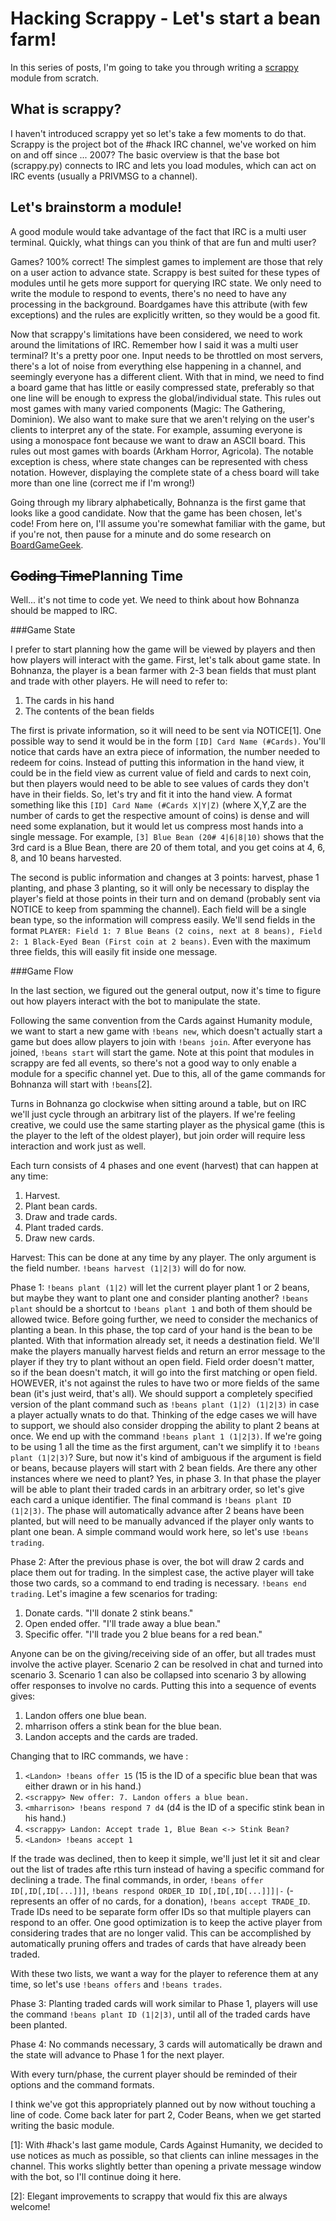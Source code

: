 
Hacking Scrappy - Let's start a bean farm!
==========================================
In this series of posts, I'm going to take you through writing a [scrappy](https://github.com/tcoppi/scrappy) module from scratch.

What is scrappy?
----------------
I haven't introduced scrappy yet so let's take a few moments to do that. Scrappy is the project bot of the #hack IRC channel, we've worked on him on and off since ... 2007? The basic overview is that the base bot (scrappy.py) connects to IRC and lets you load modules, which can act on IRC events (usually a PRIVMSG to a channel).
 
Let's brainstorm a module!
--------------------------
A good module would take advantage of the fact that IRC is a multi user terminal. Quickly, what things can you think of that are fun and multi user?
 
Games? 100% correct! The simplest games to implement are those that rely on a user action to advance state. Scrappy is best suited for these types of modules until he gets more support for querying IRC state. We only need to write the module to respond to events, there's no need to have any processing in the background. Boardgames have this attribute (with few exceptions) and the rules are explicitly written, so they would be a good fit.

Now that scrappy's limitations have been considered, we need to work around the limitations of IRC. Remember how I said it was a multi user terminal? It's a pretty poor one. Input needs to be throttled on most servers, there's a lot of noise from everything else happening in a channel, and seemingly everyone has a different client. With that in mind, we need to find a board game that has little or easily compressed state, preferably so that one line will be enough to express the global/individual state. This rules out most games with many varied components (Magic: The Gathering, Dominion). We also want to make sure that we aren't relying on the user's clients to interpret any of the state. For example, assuming everyone is using a monospace font because we want to draw an ASCII board. This rules out most games with boards (Arkham Horror, Agricola). The notable exception is chess, where state changes can be represented with chess notation. However, displaying the complete state of a chess board will take more than one line (correct me if I'm wrong!)

Going through my library alphabetically, Bohnanza is the first game that looks like a good candidate. Now that the game has been chosen, let's code! From here on, I'll assume you're somewhat familiar with the game, but if you're not, then pause for a minute and do some research on [BoardGameGeek](http://boardgamegeek.com/boardgame/11/bohnanza).

<del>Coding Time</del>Planning Time
-----------------------------------
Well... it's not time to code yet. We need to think about how Bohnanza should be mapped to IRC. 

###Game State

I prefer to start planning how the game will be viewed by players and then how players will interact with the game. First, let's talk about game state. In Bohnanza, the player is a bean farmer with 2-3 bean fields that must plant and trade with other players. He will need to refer to:

1. The cards in his hand
2. The contents of the bean fields

The first is private information, so it will need to be sent via NOTICE[1]. One possible way to send it would be in the form `[ID] Card Name (#Cards)`.  You'll notice that cards have an extra piece of information, the number needed to redeem for coins. Instead of putting this information in the hand view, it could be in the field view as current value of field and cards to next coin, but then players would need to be able to see values of cards they don't have in their fields. So, let's try and fit it into the hand view. A format something like this `[ID] Card Name (#Cards X|Y|Z)` (where X,Y,Z are the number of cards to get the respective amount of coins) is dense and will need some explanation, but it would let us compress most hands into a single message. For example, `[3] Blue Bean (20# 4|6|8|10)` shows that the 3rd card is a Blue Bean, there are 20 of them total, and you get coins at 4, 6, 8, and 10 beans harvested.

The second is public information and changes at 3 points: harvest, phase 1 planting, and phase 3 planting, so it will only be necessary to display the player's field at those points in their turn and on demand (probably sent via NOTICE to keep from spamming the channel). Each field will be a single bean type, so the information will compress easily. We'll send fields in the format `PLAYER: Field 1: 7 Blue Beans (2 coins, next at 8 beans), Field 2: 1 Black-Eyed Bean (First coin at 2 beans)`. Even with the maximum three fields, this will easily fit inside one message.
 
###Game Flow

In the last section, we figured out the general output, now it's time to figure out how players interact with the bot to manipulate the state.

Following the same convention from the Cards against Humanity module, we want to start a new game with `!beans new`, which doesn't actually start a game but does allow players to join with `!beans join`. After everyone has joined, `!beans start` will start the game. Note at this point that modules in scrappy are fed all events, so there's not a good way to only enable a module for a specific channel yet. Due to this, all of the game commands for Bohnanza will start with `!beans`[2].
 
 Turns in Bohnanza go clockwise when sitting around a table, but on IRC we'll just cycle through an arbitrary list of the players. If we're feeling creative, we could use the same starting player as the physical game (this is the player to the left of the oldest player), but join order will require less interaction and work just as well.
 
 Each turn consists of 4 phases and one event (harvest) that can happen at any time:
 
 1. Harvest. 
 2. Plant bean cards. 
 3. Draw and trade cards. 
 4. Plant traded cards.
 5. Draw new cards.
 
 Harvest: This can be done at any time by any player. The only argument is the field number. `!beans harvest (1|2|3)` will do for now.
 
 Phase 1: `!beans plant (1|2)` will let the current player plant 1 or 2 beans, but maybe they want to plant one and consider planting another? `!beans plant` should be a shortcut to `!beans plant 1` and both of them should be allowed twice. Before going further, we need to consider the mechanics of planting a bean. In this phase, the top card of your hand is the bean to be planted. With that information already set, it needs a destination field. We'll make the players manually harvest fields and return an error message to the player if they try to plant without an open field. Field order doesn't matter, so if the bean doesn't match, it will go into the first matching or open field. HOWEVER, it's not against the rules to have two or more fields of the same bean (it's just weird, that's all). We should support a completely specified version of the plant command such as `!beans plant (1|2) (1|2|3)` in case a player actually wnats to do that. Thinking of the edge cases we will have to support, we should also consider dropping the ability to plant 2 beans at once. We end up with the command `!beans plant 1 (1|2|3)`. If we're going to be using 1 all the time as the first argument, can't we simplify it to `!beans plant (1|2|3)`? Sure, but now it's kind of ambiguous if the argument is field or beans, because players will start with 2 bean fields. Are there any other instances where we need to plant? Yes, in phase 3. In that phase the player will be able to plant their traded cards in an arbitrary order, so let's give each card a unique identifier. The final command is `!beans plant ID (1|2|3)`. The phase will automatically advance after 2 beans have been planted, but will need to be manually advanced if the player only wants to plant one bean. A simple command would work here, so let's use `!beans trading`.
 
 Phase 2: After the previous phase is over, the bot will draw 2 cards and place them out for trading. In the simplest case, the active player will take those two cards, so a command to end trading is necessary. `!beans end trading`. Let's imagine a few scenarios for trading:
 
 1. Donate cards. "I'll donate 2 stink beans."
 2. Open ended offer. "I'll trade away a blue bean."
 3. Specific offer. "I'll trade you 2 blue beans for a red bean."
 
 Anyone can be on the giving/receiving side of an offer, but all trades must involve the active player. Scenario 2 can be resolved in chat and turned into scenario 3. Scenario 1 can also be collapsed into scenario 3 by allowing offer responses to involve no cards. Putting this into a sequence of events gives:
 
 1. Landon offers one blue bean.
 2. mharrison offers a stink bean for the blue bean.
 3. Landon accepts and the cards are traded.
 
 Changing that to IRC commands, we have :
 
 1. `<Landon> !beans offer 15` (15 is the ID of a specific blue bean that was either drawn or in his hand.)
 2. `<scrappy> New offer: 7. Landon offers a blue bean.`
 3. `<mharrison> !beans respond 7 d4` (d4 is the ID of a specific stink bean in his hand.)
 4. `<scrappy> Landon: Accept trade 1, Blue Bean <-> Stink Bean?`
 5. `<Landon> !beans accept 1`
 
 If the trade was declined, then to keep it simple, we'll just let it sit and clear out the list of trades afte rthis turn instead of having a specific command for declining a trade. The final commands, in order, `!beans offer ID[,ID[,ID[...]]]`, `!beans respond ORDER_ID ID[,ID[,ID[...]]]|-` (- represents an offer of no cards, for a donation), `!beans accept TRADE_ID`. Trade IDs need to be separate form offer IDs so that multiple players can respond to an offer. One good optimization is to keep the active player from considering trades that are no longer valid. This can be accomplished by automatically pruning offers and trades of cards that have already been traded.
 
 With these two lists, we want a way for the player to reference them at any time, so let's use `!beans offers` and `!beans trades`.
 
 Phase 3: Planting traded cards will work similar to Phase 1, players will use the command `!beans plant ID (1|2|3)`, until all of the traded cards have been planted.
 
 Phase 4: No commands necessary, 3 cards will automatically be drawn and the state will advance to Phase 1 for the next player.
 
 With every turn/phase, the current player should be reminded of their options and the command formats.
 
 I think we've got this appropriately planned out by now without touching a line of code. Come back later for part 2, Coder Beans, when we get started writing the basic module.

[1]: With #hack's last game module, Cards Against Humanity, we decided to use notices as much as possible, so that clients can inline messages in the channel. This works slightly better than opening a private message window with the bot, so I'll continue doing it here.

[2]: Elegant improvements to scrappy that would fix this are always welcome!